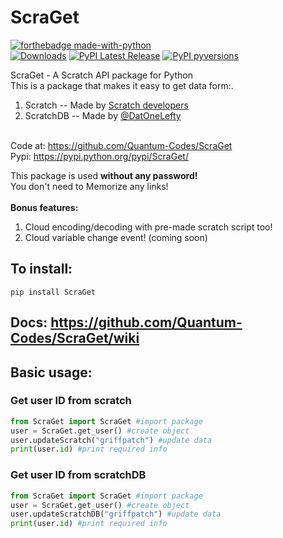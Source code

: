 # ScraGet
[![forthebadge made-with-python](http://ForTheBadge.com/images/badges/made-with-python.svg)](https://www.python.org/) <br>
[![Downloads](https://static.pepy.tech/personalized-badge/scraget?period=total&units=none&left_color=grey&right_color=blue&left_text=Downloads)](https://pepy.tech/project/scraget)
[![PyPI Latest Release](https://img.shields.io/pypi/v/ScraGet.svg)](https://pypi.org/project/ScraGet/)
[![PyPI pyversions](https://img.shields.io/pypi/pyversions/ScraGet.svg)](https://pypi.python.org/pypi/ScraGet/)

ScraGet - A Scratch API package for Python<br>
This is a package that makes it easy to get data form:.<br>
1. Scratch -- Made by [Scratch developers](https://github.com/LLK/scratch-rest-api)
2. ScratchDB -- Made by [@DatOneLefty](https://Scratch.mit.edu/users/DatOneLefty)<br>

<br>Code at: https://github.com/Quantum-Codes/ScraGet
<br>Pypi: https://pypi.python.org/pypi/ScraGet/

This package is used **without any password!**<br>
You don't need to Memorize any links!<br><br>
**Bonus features:**<br>
1. Cloud encoding/decoding with pre-made scratch script too!<br>
2. Cloud variable change event! (coming soon)

## To install:<br>
`pip install ScraGet`<br>

## Docs: https://github.com/Quantum-Codes/ScraGet/wiki

## Basic usage:
### Get user ID from scratch
```python
from ScraGet import ScraGet #import package
user = ScraGet.get_user() #create object
user.updateScratch("griffpatch") #update data
print(user.id) #print required info
```
### Get user ID from scratchDB
```python
from ScraGet import ScraGet #import package
user = ScraGet.get_user() #create object
user.updateScratchDB("griffpatch") #update data
print(user.id) #print required info
```
